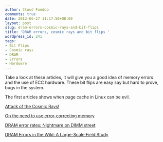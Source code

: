 ```yaml
---
author: Cloud Fundoo
comments: true
date: 2012-06-27 11:17:50+00:00
layout: post
slug: dram-errors-cosmic-rays-and-bit-flips
title: 'DRAM errors, cosmic rays and bit flips '
wordpress_id: 241
tags:
- Bit Flips
- Cosmic rays
- DRAM
- Errors
- Hardware
---
```


Take a look at these articles, it will give you a good idea of memory errors and the use of ECC hardware. These bit flips are easy say but hard to prove, bugs in the system.

The first articles shows when page cache in Linux can be evil.

[Attack of the Cosmic Rays!](https://blogs.oracle.com/ksplice/entry/attack_of_the_cosmic_rays1)

[On the need to use error-correcting memory](http://lambda-diode.com/opinion/ecc-memory)

[DRAM error rates: Nightmare on DIMM street](http://www.zdnet.com/blog/storage/dram-error-rates-nightmare-on-dimm-street/638)

[DRAM Errors in the Wild: A Large-Scale Field Study](http://www.cs.toronto.edu/~bianca/papers/sigmetrics09.pdf)



